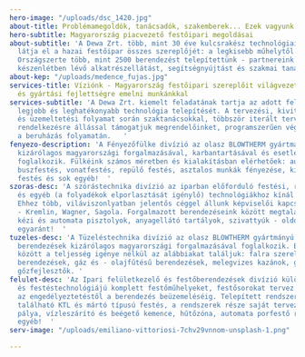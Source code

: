 ```yaml
---
hero-image: "/uploads/dsc_1420.jpg"
about-title: Problémamegoldók, tanácsadók, szakemberek... Ezek vagyunk mi!
hero-subtitle: Magyarország piacvezető festőipari megoldásai
about-subtitle: 'A Dewa Zrt. több, mint 30 éve kulcsrakész technológiai megoldásokkal
  látja el a hazai festőipar összes szereplőjét: a legkisebb műhelytől a komplex gyártósorokig.
  Országszerte több, mint 2500 berendezést telepítettünk - partnereink számára állandó
  készenlétben lévő alkatrészellátást, segítségnyújtást és szakmai tanácsadást biztosítunk. '
about-kep: "/uploads/medence_fujas.jpg"
services-title: Víziónk - Magyarország festőipari szereplőit világvezető technológiai
  és gyártási fejlettségre emelni munkánkkal
services-subtitle: 'A Dewa Zrt. kiemelt feladatának tartja az adott feladatra specializált
  legjobb és leghatékonyabb technológia telepítését. A tervezési, kivitelezési, üzembehelyezési
  és üzemeltetési folyamat során szaktanácsokkal, többször iterált tervekkel és rugalmas
  rendelkezésre állással támogatjuk megrendelőinket, programszerűen végigvezetve őket
  a beruházás folyamatán.   '
fenyezo-description: 'A Fényezőfülke divízió az olasz BLOWTHERM gyártmányú zárt fényezőfülkék
  kizárólagos magyarországi forgalmazásával, karbantartásával és esetleges hibaelhárításával
  foglalkozik. Fülkéink számos méretben és kialakításban elérhetőek: autóipari festés,
  buszfestés, vonatfestés, repülő festés, asztalos munkák fényezése, kisalkatrész
  festés és sok egyéb!  '
szoras-desc: 'A szórástechnika divízió az iparban előforduló festési, ragasztási,
  és egyéb (a folyadékok elporlasztását igénylő) technológiákhoz kínál berendezéseket.
  Ehhez több, viláviszonlyatban jelentős céggel állunk képviselői kapcsolatban: Sames
  - Kremlin, Wagner, Sagola. Forgalmazott berendezéseink között megtalálhatóak levegőporlasztású
  kézi és automata pisztolyok, anyagellátó tartályok, szivattyúk - oldószeres és porfestésre
  egyaránt!  '
tuzeles-desc: 'A Tüzeléstechnika divízió az olasz BLOWTHERM gyártmányú fűtő és légkezelő
  berendezések kizárólagos magyarországi forgalmazásával foglalkozik. Berendezéseink
  között a teljesség igénye nélkül az alábbiakat találjuk: falra szerelhető hőlégfúvó
  berendezések, gáz és - olajfűtésű berendezések, melegvizes kazánok, gőzkazánok és
  gőzfejlesztők. '
felulet-desc: 'Az Ipari felületkezelő és festőberendezések divízió különböző méretű
  és festéstechnológiájú komplett festőműhelyeket, festősorokat tervez és kivitelez
  az engedélyeztetéstől a berendezés beüzemeléséig. Telepített rendszereink között
  található KTL és mártó típusú festés, a rendszerek része saját tervezésű anyagmozgató
  pálya, vízleszárító és beégető kemence, hűtőzóna, automata porfestő robotok és más
  egyéb!  '
serv-image: "/uploads/emiliano-vittoriosi-7chv29vnnom-unsplash-1.png"

---
```

